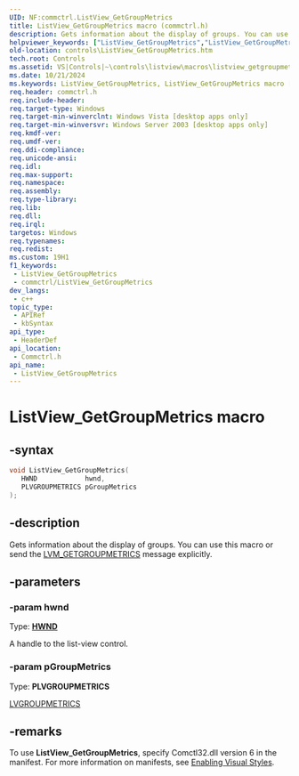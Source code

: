 ```yaml
---
UID: NF:commctrl.ListView_GetGroupMetrics
title: ListView_GetGroupMetrics macro (commctrl.h)
description: Gets information about the display of groups. You can use this macro or send the LVM_GETGROUPMETRICS message explicitly.
helpviewer_keywords: ["ListView_GetGroupMetrics","ListView_GetGroupMetrics macro [Windows Controls]","_win32_ListView_GetGroupMetrics","_win32_ListView_GetGroupMetrics_cpp","commctrl/ListView_GetGroupMetrics","controls.ListView_GetGroupMetrics","controls._win32_ListView_GetGroupMetrics"]
old-location: controls\ListView_GetGroupMetrics.htm
tech.root: Controls
ms.assetid: VS|Controls|~\controls\listview\macros\listview_getgroupmetrics.htm
ms.date: 10/21/2024
ms.keywords: ListView_GetGroupMetrics, ListView_GetGroupMetrics macro [Windows Controls], _win32_ListView_GetGroupMetrics, _win32_ListView_GetGroupMetrics_cpp, commctrl/ListView_GetGroupMetrics, controls.ListView_GetGroupMetrics, controls._win32_ListView_GetGroupMetrics
req.header: commctrl.h
req.include-header: 
req.target-type: Windows
req.target-min-winverclnt: Windows Vista [desktop apps only]
req.target-min-winversvr: Windows Server 2003 [desktop apps only]
req.kmdf-ver: 
req.umdf-ver: 
req.ddi-compliance: 
req.unicode-ansi: 
req.idl: 
req.max-support: 
req.namespace: 
req.assembly: 
req.type-library: 
req.lib: 
req.dll: 
req.irql: 
targetos: Windows
req.typenames: 
req.redist: 
ms.custom: 19H1
f1_keywords:
 - ListView_GetGroupMetrics
 - commctrl/ListView_GetGroupMetrics
dev_langs:
 - c++
topic_type:
 - APIRef
 - kbSyntax
api_type:
 - HeaderDef
api_location:
 - Commctrl.h
api_name:
 - ListView_GetGroupMetrics
---
```


# ListView_GetGroupMetrics macro

## -syntax

```cpp
void ListView_GetGroupMetrics(
   HWND            hwnd,
   PLVGROUPMETRICS pGroupMetrics
);
```


## -description

Gets information about the display of groups. You can use this macro or send the <a href="/windows/desktop/Controls/lvm-getgroupmetrics">LVM_GETGROUPMETRICS</a> message explicitly.

## -parameters

### -param hwnd

Type: <b><a href="/windows/desktop/WinProg/windows-data-types">HWND</a></b>

A handle to the list-view control.

### -param pGroupMetrics

Type: <b>PLVGROUPMETRICS</b>

<a href="/windows/desktop/api/commctrl/ns-commctrl-lvgroupmetrics">LVGROUPMETRICS</a>

## -remarks

To use <b>ListView_GetGroupMetrics</b>, specify Comctl32.dll version 6 in the manifest. For more information on manifests, see <a href="/windows/desktop/Controls/cookbook-overview">Enabling Visual Styles</a>.
